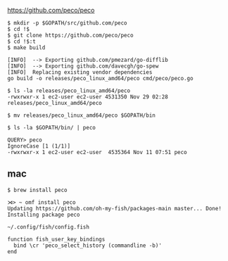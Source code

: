 https://github.com/peco/peco

```console
$ mkdir -p $GOPATH/src/github.com/peco
$ cd !$
$ git clone https://github.com/peco/peco
$ cd !$:t
$ make build 
```
```
[INFO]	--> Exporting github.com/pmezard/go-difflib
[INFO]	--> Exporting github.com/davecgh/go-spew
[INFO]	Replacing existing vendor dependencies
go build -o releases/peco_linux_amd64/peco cmd/peco/peco.go
```
```console
$ ls -la releases/peco_linux_amd64/peco
-rwxrwxr-x 1 ec2-user ec2-user 4531350 Nov 29 02:28 releases/peco_linux_amd64/peco
```


```
$ mv releases/peco_linux_amd64/peco $GOPATH/bin
```

```console
$ ls -la $GOPATH/bin/ | peco
```
```
QUERY> peco                                                               IgnoreCase [1 (1/1)]
-rwxrwxr-x 1 ec2-user ec2-user  4535364 Nov 11 07:51 peco
```


mac
--

```console
$ brew install peco
```

```console
⋊> ~ omf install peco                                                                       
Updating https://github.com/oh-my-fish/packages-main master... Done!
Installing package peco
```

`~/.config/fish/config.fish`
```
function fish_user_key_bindings
  bind \cr 'peco_select_history (commandline -b)'
end
```
